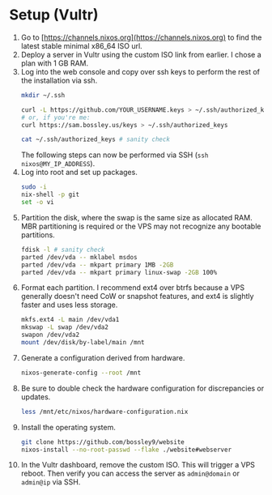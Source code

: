 # Setup (Vultr)

1. Go to [https://channels.nixos.org](https://channels.nixos.org) to find the latest stable minimal x86_64 ISO url.
2. Deploy a server in Vultr using the custom ISO link from earlier. I chose a plan with 1 GB RAM.
3. Log into the web console and copy over ssh keys to perform the rest of the installation via ssh.
    ```sh
    mkdir ~/.ssh

    curl -L https://github.com/YOUR_USERNAME.keys > ~/.ssh/authorized_keys
    # or, if you're me:
    curl https://sam.bossley.us/keys > ~/.ssh/authorized_keys

    cat ~/.ssh/authorized_keys # sanity check
    ```
    The following steps can now be performed via SSH (`ssh nixos@MY_IP_ADDRESS`).
4. Log into root and set up packages.
    ```sh
    sudo -i
    nix-shell -p git
    set -o vi
5. Partition the disk, where the swap is the same size as allocated RAM. MBR partitioning is required or the VPS may not recognize any bootable partitions.
    ```sh
    fdisk -l # sanity check
    parted /dev/vda -- mklabel msdos
    parted /dev/vda -- mkpart primary 1MB -2GB
    parted /dev/vda -- mkpart primary linux-swap -2GB 100%
    ```
6. Format each partition. I recommend ext4 over btrfs because a VPS generally doesn't need CoW or snapshot features, and ext4 is slightly faster and uses less storage.
    ```sh
    mkfs.ext4 -L main /dev/vda1
    mkswap -L swap /dev/vda2
    swapon /dev/vda2
    mount /dev/disk/by-label/main /mnt
    ```
7. Generate a configuration derived from hardware.
    ```sh
    nixos-generate-config --root /mnt
    ```
8. Be sure to double check the hardware configuration for discrepancies or updates.
    ```sh
    less /mnt/etc/nixos/hardware-configuration.nix
    ```
9. Install the operating system.
    ```sh
    git clone https://github.com/bossley9/website
    nixos-install --no-root-passwd --flake ./website#webserver
    ```
10. In the Vultr dashboard, remove the custom ISO. This will trigger a VPS reboot. Then verify you can access the server as `admin@domain` or `admin@ip` via SSH.
